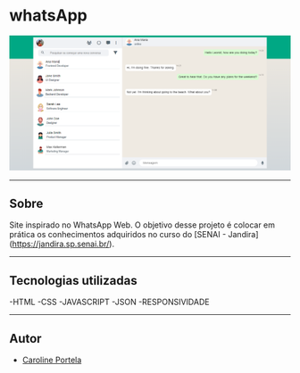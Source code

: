 # whatsApp

![](./img/capturar.PNG)

---

## Sobre
Site  inspirado no WhatsApp Web.
O objetivo desse projeto é colocar em prática os conhecimentos adquiridos no curso do [SENAI - Jandira] (https://jandira.sp.senai.br/).

----

## Tecnologias utilizadas 
-HTML
-CSS
-JAVASCRIPT
-JSON
-RESPONSIVIDADE

---
## Autor
- [Caroline Portela](https://github.com/carolineportela)
